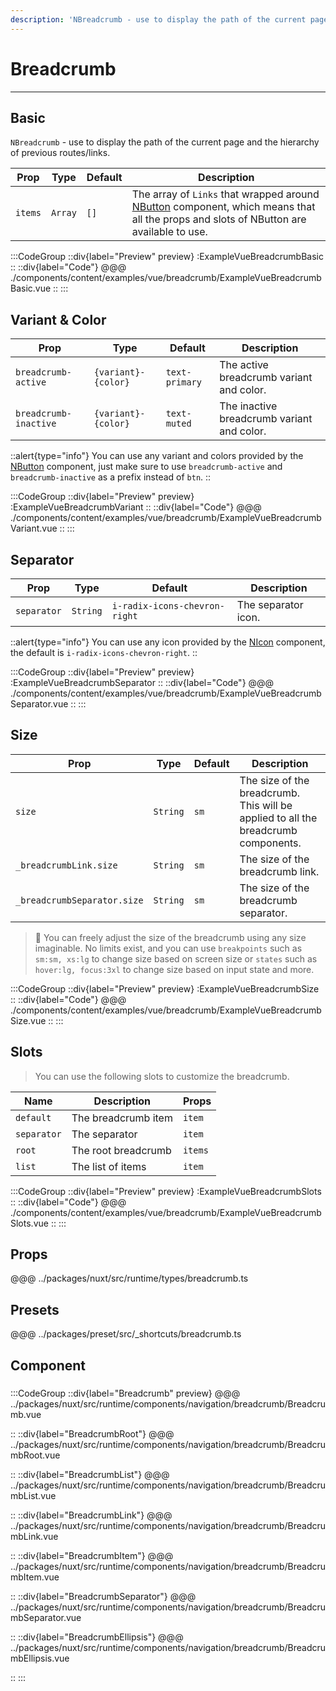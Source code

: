 ```yaml
---
description: 'NBreadcrumb - use to display the path of the current page and the hierarchy of previous routes/links.'
---
```


# Breadcrumb

---

## Basic

`NBreadcrumb` - use to display the path of the current page and the hierarchy of previous routes/links.

| Prop    | Type    | Default | Description                                                                                                                                     |
| ------- | ------- | ------- | ----------------------------------------------------------------------------------------------------------------------------------------------- |
| `items` | `Array` | `[]`    | The array of `Links` that wrapped around [NButton](button) component, which means that all the props and slots of NButton are available to use. |

:::CodeGroup
::div{label="Preview" preview}
  :ExampleVueBreadcrumbBasic
::
::div{label="Code"}
@@@ ./components/content/examples/vue/breadcrumb/ExampleVueBreadcrumbBasic.vue
::
:::

## Variant & Color

| Prop                  | Type                | Default        | Description                                |
| --------------------- | ------------------- | -------------- | ------------------------------------------ |
| `breadcrumb-active`   | `{variant}-{color}` | `text-primary` | The active breadcrumb variant and color.   |
| `breadcrumb-inactive` | `{variant}-{color}` | `text-muted`   | The inactive breadcrumb variant and color. |

::alert{type="info"}
You can use any variant and colors provided by the [NButton](button#variants) component, just make sure to use `breadcrumb-active` and `breadcrumb-inactive` as a prefix instead of `btn`.
::

:::CodeGroup
::div{label="Preview" preview}
  :ExampleVueBreadcrumbVariant
::
::div{label="Code"}
@@@ ./components/content/examples/vue/breadcrumb/ExampleVueBreadcrumbVariant.vue
::
:::

## Separator

| Prop        | Type     | Default                       | Description         |
| ----------- | -------- | ----------------------------- | ------------------- |
| `separator` | `String` | `i-radix-icons-chevron-right` | The separator icon. |

::alert{type="info"}
  You can use any icon provided by the [NIcon](icon) component, the default is `i-radix-icons-chevron-right`.
::

:::CodeGroup
::div{label="Preview" preview}
  :ExampleVueBreadcrumbSeparator
::
::div{label="Code"}
@@@ ./components/content/examples/vue/breadcrumb/ExampleVueBreadcrumbSeparator.vue
::
:::

## Size

| Prop                        | Type     | Default | Description                                                                        |
| --------------------------- | -------- | ------- | ---------------------------------------------------------------------------------- |
| `size`                      | `String` | `sm`    | The size of the breadcrumb. This will be applied to all the breadcrumb components. |
| `_breadcrumbLink.size`      | `String` | `sm`    | The size of the breadcrumb link.                                                   |
| `_breadcrumbSeparator.size` | `String` | `sm`    | The size of the breadcrumb separator.                                              |

> 🚀 You can freely adjust the size of the breadcrumb using any size imaginable. No limits exist, and you can use `breakpoints` such as `sm:sm, xs:lg` to change size based on screen size or `states` such as `hover:lg, focus:3xl` to change size based on input state and more.

:::CodeGroup
::div{label="Preview" preview}
  :ExampleVueBreadcrumbSize
::
::div{label="Code"}
@@@ ./components/content/examples/vue/breadcrumb/ExampleVueBreadcrumbSize.vue
::
:::

## Slots

> You can use the following slots to customize the breadcrumb.

| Name        | Description         | Props   |
| ----------- | ------------------- | ------- |
| `default`   | The breadcrumb item | `item`  |
| `separator` | The separator       | `item`  |
| `root`      | The root breadcrumb | `items` |
| `list`      | The list of items   | `item`  |

:::CodeGroup
::div{label="Preview" preview}
  :ExampleVueBreadcrumbSlots
::
::div{label="Code"}
@@@ ./components/content/examples/vue/breadcrumb/ExampleVueBreadcrumbSlots.vue
::
:::


## Props
@@@ ../packages/nuxt/src/runtime/types/breadcrumb.ts

## Presets
@@@ ../packages/preset/src/_shortcuts/breadcrumb.ts

## Component

### 

:::CodeGroup
::div{label="Breadcrumb" preview}
@@@ ../packages/nuxt/src/runtime/components/navigation/breadcrumb/Breadcrumb.vue

::
::div{label="BreadcrumbRoot"}
@@@ ../packages/nuxt/src/runtime/components/navigation/breadcrumb/BreadcrumbRoot.vue

::
::div{label="BreadcrumbList"}
@@@ ../packages/nuxt/src/runtime/components/navigation/breadcrumb/BreadcrumbList.vue

::
::div{label="BreadcrumbLink"}
@@@ ../packages/nuxt/src/runtime/components/navigation/breadcrumb/BreadcrumbLink.vue

::
::div{label="BreadcrumbItem"}
@@@ ../packages/nuxt/src/runtime/components/navigation/breadcrumb/BreadcrumbItem.vue

::
::div{label="BreadcrumbSeparator"}
@@@ ../packages/nuxt/src/runtime/components/navigation/breadcrumb/BreadcrumbSeparator.vue

::
::div{label="BreadcrumbEllipsis"}
@@@ ../packages/nuxt/src/runtime/components/navigation/breadcrumb/BreadcrumbEllipsis.vue

::
:::
